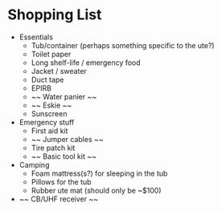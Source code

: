 # Shopping List

* Essentials
    * Tub/container (perhaps something specific to the ute?)
    * Toilet paper
    * Long shelf-life / emergency food
    * Jacket / sweater
    * Duct tape
    * EPIRB
    * ~~ Water panier ~~
    * ~~ Eskie ~~
    * Sunscreen
* Emergency stuff
    * First aid kit
    * ~~ Jumper cables ~~
    * Tire patch kit
    * ~~ Basic tool kit ~~
* Camping
    * Foam mattress(s?) for sleeping in the tub
    * Pillows for the tub
    * Rubber ute mat (should only be ~$100)
* ~~ CB/UHF receiver ~~
